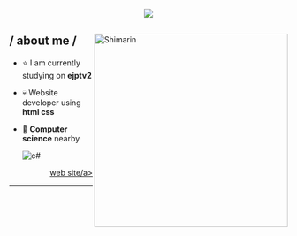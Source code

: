 <p align = center ><img src="[https://news.vidyaacademy.ac.in/wp-content/uploads/2020/02/parrot.png](https://p1.hiclipart.com/preview/293/297/150/hacker-logo-security-hacker-white-hat-anonymous-hacker-emblem-computer-security-black-hat-computer-network-png-clipart.jpg)" width"350" > </p>

<div>

<img align="right" width="350" alt="Shimarin" src="https://news.vidyaacademy.ac.in/wp-content/uploads/2020/02/parrot.png"/>

<h2> / about me /</h2>
  
- ⭐ I am currently studying on **ejptv2**
- 💀 Website developer using **html css**
- 👾 **Computer science** nearby
  
    <img src = "https://img.shields.io/badge/c%23-%23239120.svg?style=for-the-badge&logo=c-sharp&logoColor=white" alt = "c#" />
    
  
<div align="right">
<a href="https://parrot-dev.web.app/">web site/a>
  </div>
  </div>

------



